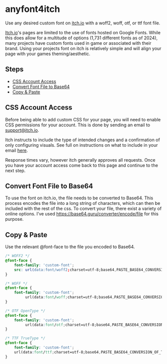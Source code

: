 # anyfont4itch
Use any desired custom font on [itch.io](https://itch.io/) with a woff2, woff, otf, or ttf font file.

[Itch.io](https://itch.io/)'s pages are limited to the use of fonts hosted on Google Fonts. While this does allow for a multitude of options (1,731 different fonts as of 2024), many projects have custom fonts used in game or associated with their brand. Using your projects font on itch is relatively simple and will align your page with your games theming/aesthetic.

## Steps
- [CSS Account Access](https://github.com/micahmv/anyfont4itch?tab=readme-ov-file#css-account-access)
- [Convert Font File to Base64](https://github.com/micahmv/anyfont4itch?tab=readme-ov-file#convert-font-file-to-base64)
- [Copy & Paste](https://github.com/micahmv/anyfont4itch?tab=readme-ov-file#copy--paste)

## CSS Account Access
Before being able to add custom CSS for your page, you will need to enable CSS permissions for your account. This is done by sending an email to [support@itch.io](mailto:support@itch.io). 

Itch instructs to include the type of intended changes and a confirmation of only configuring visuals. See full on instructions on what to include in your email [here](https://itch.io/docs/creators/css-guide#getting-css-access). 

Response times vary, however itch generally approves all requests. Once you have your account access come back to this page and continue to the next step.

## Convert Font File to Base64
To use the font on itch.io, the file needs to be converted to Base64. This process encodes the file into a long string of characters, which can then be included with the rest of the css. To convert your file, there exist a variety of online options. I’ve used https://base64.guru/converter/encode/file for this purpose.

## Copy & Paste
Use the relevant @font-face to the file you encoded to Base64.
```css
/* WOFF2 */
@font-face {
    font-family: 'custom-font';
    src: url(data:font/woff2;charset=utf-8;base64,PASTE_BASE64_CONVERSION_OF_WOFF2_FILE_HERE) format('woff2');
}
```
```css
/* WOFF */
@font-face {
    font-family: 'custom-font';
         url(data:font/woff;charset=utf-8;base64,PASTE_BASE64_CONVERSION_OF_WOFF_FILE_HERE) format('woff');
}
```
```css
/* OTF OpenType */
@font-face {
    font-family: 'custom-font';
         url(data:font/otf;charset=utf-8;base64,PASTE_BASE64_CONVERSION_OF_OTF_FILE_HERE) format('opentype');
}
```
```css
/* TTF TrueType */
@font-face {
    font-family: 'custom-font';
    url(data:font/ttf;charset=utf-8;base64,PASTE_BASE64_CONVERSION_OF_TTF_FILE_HERE) format('truetype');
}
```
